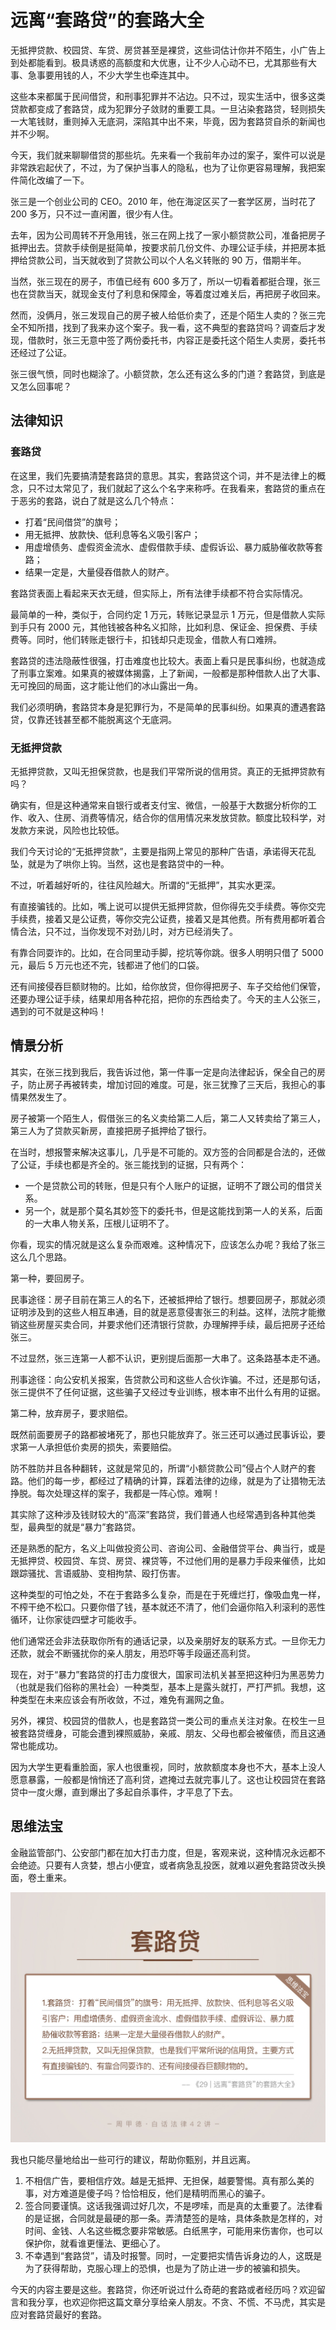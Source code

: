 





# 远离“套路贷”的套路大全

无抵押贷款、校园贷、车贷、房贷甚至是裸贷，这些词估计你并不陌生，小广告上到处都能看到。极具诱惑的高额度和大优惠，让不少人心动不已，尤其那些有大事、急事要用钱的人，不少大学生也牵连其中。

这些本来都属于民间借贷，和刑事犯罪并不沾边。只不过，现实生活中，很多这类贷款都变成了套路贷，成为犯罪分子敛财的重要工具。一旦沾染套路贷，轻则损失一大笔钱财，重则掉入无底洞，深陷其中出不来，毕竟，因为套路贷自杀的新闻也并不少啊。

今天，我们就来聊聊借贷的那些坑。先来看一个我前年办过的案子，案件可以说是非常跌宕起伏了，不过，为了保护当事人的隐私，也为了让你更容易理解，我把案件简化改编了一下。

张三是一个创业公司的 CEO。2010 年，他在海淀区买了一套学区房，当时花了 200 多万，只不过一直闲置，很少有人住。

去年，因为公司周转不开急用钱，张三在网上找了一家小额贷款公司，准备把房子抵押出去。贷款手续倒是挺简单，按要求前几份文件、办理公证手续，并把房本抵押给贷款公司，当天就收到了贷款公司以个人名义转账的 90 万，借期半年。

当然，张三现在的房子，市值已经有 600 多万了，所以一切看着都挺合理，张三也在贷款当天，就现金支付了利息和保障金，等着度过难关后，再把房子收回来。

然而，没俩月，张三发现自己的房子被人给低价卖了，还是个陌生人卖的？张三完全不知所措，找到了我来办这个案子。我一看，这不典型的套路贷吗？调查后才发现，借款时，张三无意中签了两份委托书，内容正是委托这个陌生人卖房，委托书还经过了公证。

张三很气愤，同时也糊涂了。小额贷款，怎么还有这么多的门道？套路贷，到底是又怎么回事呢？

## 法律知识

### 套路贷

在这里，我们先要搞清楚套路贷的意思。其实，套路贷这个词，并不是法律上的概念，只不过太常见了，我们就起了这么个名字来称呼。在我看来，套路贷的重点在于恶劣的套路，说白了就是这么几个特点：

- 打着“民间借贷”的旗号；
- 用无抵押、放款快、低利息等名义吸引客户；
- 用虚增债务、虚假资金流水、虚假借款手续、虚假诉讼、暴力威胁催收款等套路；
- 结果一定是，大量侵吞借款人的财产。

套路贷表面上看起来天衣无缝，但实际上，所有法律手续都不符合实际情况。

最简单的一种，类似于，合同约定 1 万元，转账记录显示 1 万元，但是借款人实际到手只有 2000 元，其他钱被各种名义扣除，比如利息、保证金、担保费、手续费等。同时，他们转账走银行卡，扣钱却只走现金，借款人有口难辨。

套路贷的违法隐蔽性很强，打击难度也比较大。表面上看只是民事纠纷，也就造成了刑事立案难。如果真的被媒体揭露，上了新闻，一般都是那种借款人出了大事、无可挽回的局面，这才能让他们的冰山露出一角。

我们必须明确，套路贷本身是犯罪行为，不是简单的民事纠纷。如果真的遭遇套路贷，仅靠还钱甚至都不能脱离这个无底洞。

### 无抵押贷款

无抵押贷款，又叫无担保贷款，也是我们平常所说的信用贷。真正的无抵押贷款有吗？

确实有，但是这种通常来自银行或者支付宝、微信，一般基于大数据分析你的工作、收入、住房、消费等情况，结合你的信用情况来发放贷款。额度比较科学，对发款方来说，风险也比较低。

我们今天讨论的“无抵押贷款”，主要是指网上常见的那种广告语，承诺得天花乱坠，就是为了哄你上钩。当然，这也是套路贷中的一种。

不过，听着越好听的，往往风险越大。所谓的“无抵押”，其实水更深。

有直接骗钱的。比如，嘴上说可以提供无抵押贷款，但你得先交手续费。等你交完手续费，接着又是公证费，等你交完公证费，接着又是其他费。所有费用都听着合情合法，只不过，当你发现不对劲儿时，对方已经消失了。

有靠合同耍诈的。比如，在合同里动手脚，挖坑等你跳。很多人明明只借了 5000 元，最后 5 万元也还不完，钱都进了他们的口袋。

还有间接侵吞巨额财物的。比如，给你放贷，但你得把房子、车子交给他们保管，还要办理公证手续，结果却用各种花招，把你的东西给卖了。今天的主人公张三，遇到的可不就是这种吗！

## 情景分析

其实，在张三找到我后，我告诉过他，第一件事一定是向法律起诉，保全自己的房子，防止房子再被转卖，增加讨回的难度。可是，张三犹豫了三天后，我担心的事情果然发生了。

房子被第一个陌生人，假借张三的名义卖给第二人后，第二人又转卖给了第三人，第三人为了贷款买新房，直接把房子抵押给了银行。

在当时，想报警来解决这事儿，几乎是不可能的。双方签的合同都是合法的，还做了公证，手续也都是齐全的。张三能找到的证据，只有两个：

- 一个是贷款公司的转账，但是只有个人账户的证据，证明不了跟公司的借贷关系。
- 另一个，就是那个莫名其妙签下的委托书，但是这能找到第一人的关系，后面的一大串人物关系，压根儿证明不了。

你看，现实的情况就是这么复杂而艰难。这种情况下，应该怎么办呢？我给了张三这么几个思路。

第一种，要回房子。

民事途径：房子目前在第三人的名下，还被抵押给了银行。想要回房子，那就必须证明涉及到的这些人相互串通，目的就是恶意侵害张三的利益。这样，法院才能撤销这些房屋买卖合同，并要求他们还清银行贷款，办理解押手续，最后把房子还给张三。

不过显然，张三连第一人都不认识，更别提后面那一大串了。这条路基本走不通。

刑事途径：向公安机关报案，告贷款公司和这些人合伙诈骗。不过，还是那句话，张三提供不了任何证据，这些骗子又经过专业训练，根本审不出什么有用的证据。

第二种，放弃房子，要求赔偿。

既然前面要房子的路都被堵死了，那也只能放弃了。张三还可以通过民事诉讼，要求第一人承担低价卖房的损失，索要赔偿。

防不胜防并且各种翻转，这就是常见的，所谓“小额贷款公司”侵占个人财产的套路。他们的每一步，都经过了精确的计算，踩着法律的边缘，就是为了让猎物无法挣脱。每次处理这样的案子，我都是一阵心惊。难啊！

其实除了这种涉及钱财较大的“高深”套路贷，我们普通人也经常遇到各种其他类型，最典型的就是“暴力”套路贷。

还是熟悉的配方，名义上叫做投资公司、咨询公司、金融借贷平台、典当行，或是无抵押贷、校园贷、车贷、房贷、裸贷等，不过他们用的是暴力手段来催债，比如跟踪骚扰、言语威胁、变相拘禁、殴打伤害。

这种类型的可怕之处，不在于套路多么复杂，而是在于死缠烂打，像吸血鬼一样，不榨干绝不松口。只要你借了钱，基本就还不清了，他们会逼你陷入利滚利的恶性循环，让你家徒四壁才可能收手。

他们通常还会非法获取你所有的通话记录，以及亲朋好友的联系方式。一旦你无力还款，就会不断骚扰你的亲人朋友，用恐吓等手段逼还高利贷。

现在，对于“暴力”套路贷的打击力度很大，国家司法机关甚至把这种归为黑恶势力（也就是我们俗称的黑社会）一种类型，基本上是露头就打，严打严抓。我想，这种类型在未来应该会有所收敛，不过，难免有漏网之鱼。

另外，裸贷、校园贷的借款人，也是套路贷一类公司的重点关注对象。在校生一旦被套路贷缠身，可能会遭到裸照威胁，亲戚、朋友、父母也都会被催债，而且这通常也能成功。

因为大学生更看重脸面，家人也很重视，同时，放款额度本身也不大，基本上没人愿意暴露，一般都是悄悄还了高利贷，遮掩过去就完事儿了。这也让校园贷在套路贷中一度火爆，直到爆出了多起自杀事件，才平息了下去。

## 思维法宝

金融监管部门、公安部门都在加大打击力度，但是，客观来说，这种情况永远都不会绝迹。只要有人贪婪，想占小便宜，或者病急乱投医，就难以避免套路贷改头换面，卷土重来。

![10-01](assets/10-01.jpg)



我也只能尽量地给出一些可行的建议，帮助你甄别，并且远离。

1. 不相信广告，要相信疗效。越是无抵押、无担保，越要警惕。真有那么美的事，对方难道是傻子吗？恰恰相反，他们是精明而黑心的骗子。
2. 签合同要谨慎。这话我强调过好几次，不是啰嗦，而是真的太重要了。法律看的是证据，合同就是最硬的那一条。弄清楚签的是啥，具体条款是怎样的，对时间、金钱、人名这些概念要非常敏感。白纸黑字，可能用来伤害你，也可以保护你，就看谁更懂法、更细心了。
3. 不幸遇到“套路贷”，请及时报警。同时，一定要把实情告诉身边的人，这既是为了获得帮助，克服心理上的恐惧，也是为了防止进一步的被骗和损失。

今天的内容主要是这些。套路贷，你还听说过什么奇葩的套路或者经历吗？欢迎留言和我分享，也欢迎你把这篇文章分享给亲人朋友。不贪、不慌、不马虎，其实是应对套路贷最好的套路。
































































































































































































































